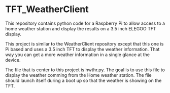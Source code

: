# TFT_WeatherClient
This repository contains python code for a Raspberry Pi to allow access to a home weather station
and display the results on a 3.5 inch ELEGOO TFT display.

This project is similar to the WeatherClient repository except that this one is Pi based and uses a 3.5 inch TFT to display the weather information. That way you can get a more weather information in a single glance at the device.

The file that is center to this project is hwthr.py. The goal is to use this file to display the weather
comming from the Home weather station. The file should launch itself during a boot up so that the weather is showing on the TFT. 
